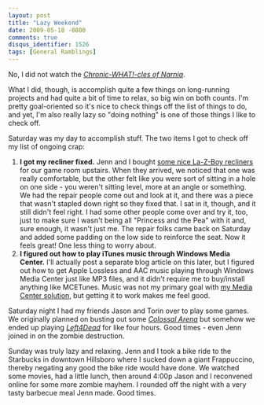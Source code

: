 ```yaml
---
layout: post
title: "Lazy Weekend"
date: 2009-05-18 -0800
comments: true
disqus_identifier: 1526
tags: [General Ramblings]
---
```

No, I did not watch the *[Chronic-WHAT!-cles of
Narnia](http://www.hulu.com/watch/1397/saturday-night-live)*.

What I did, though, is accomplish quite a few things on long-running
projects and had quite a bit of time to relax, so big win on both
counts. I'm pretty goal-oriented so it's nice to check things off the
list of things to do, and yet, I'm also really lazy so "doing nothing"
is one of those things I like to check off.

Saturday was my day to accomplish stuff. The two items I got to check
off my list of ongoing crap:

1. **I got my recliner fixed.** Jenn and I bought [some nice La-Z-Boy
    recliners](http://www.la-z-boy.com/furniture/product.aspx?pid=5162)
    for our game room upstairs. When they arrived, we noticed that one
    was really comfortable, but the other felt like you were sort of
    sitting in a hole on one side - you weren't sitting level, more at
    an angle or something. We had the repair people come out and look at
    it, and there was a piece that wasn't stapled down right so they
    fixed that. I sat in it, though, and it still didn't feel right. I
    had some other people come over and try it, too, just to make sure I
    wasn't being all "Princess and the Pea" with it and, sure enough, it
    wasn't just me. The repair folks came back on Saturday and added
    some padding on the low side to reinforce the seat. Now it feels
    great! One less thing to worry about.
2. **I figured out how to play iTunes music through Windows Media
    Center.** I'll actually post a separate blog article on this later,
    but I figured out how to get Apple Lossless and AAC music playing
    through Windows Media Center just like MP3 files, and it didn't
    require me to buy/install anything like MCETunes. Music was not my
    primary goal with [my Media Center
    solution](/archive/2008/09/30/overview-of-my-media-center-solution.aspx),
    but getting it to work makes me feel good.

Saturday night I had my friends Jason and Torin over to play some games.
We originally planned on busting out some *[Colossal
Arena](http://www.boardgamegeek.com/boardgame/105)* but somehow we ended
up playing
*[Left4Dead](http://www.amazon.com/gp/product/B000QY9C90?ie=UTF8&tag=mhsvortex&linkCode=as2&camp=1789&creative=9325&creativeASIN=B000QY9C90)*
for like four hours. Good times - even Jenn joined in on the zombie
destruction.

Sunday was truly lazy and relaxing. Jenn and I took a bike ride to the
Starbucks in downtown Hillsboro where I sucked down a giant Frappuccino,
thereby negating any good the bike ride would have done. We watched some
movies, had a little lunch, then around 4:00p Jason and I reconvened
online for some more zombie mayhem. I rounded off the night with a very
tasty barbecue meal Jenn made. Good times.
